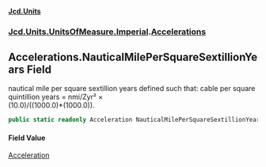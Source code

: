 #### [Jcd.Units](index.md 'index')
### [Jcd.Units.UnitsOfMeasure.Imperial](Jcd.Units.UnitsOfMeasure.Imperial.md 'Jcd.Units.UnitsOfMeasure.Imperial').[Accelerations](Accelerations.md 'Jcd.Units.UnitsOfMeasure.Imperial.Accelerations')

## Accelerations.NauticalMilePerSquareSextillionYears Field

nautical mile per square sextillion years defined such that: cable per square quintillion years = nmi/Zyr² ×  
(10.0)/((1000.0)*(1000.0)).

```csharp
public static readonly Acceleration NauticalMilePerSquareSextillionYears;
```

#### Field Value
[Acceleration](Acceleration.md 'Jcd.Units.UnitTypes.Acceleration')